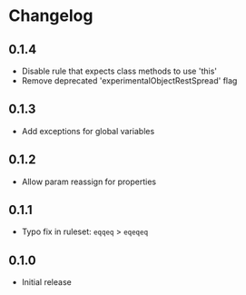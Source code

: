 # Changelog

## 0.1.4
* Disable rule that expects class methods to use 'this'
* Remove deprecated 'experimentalObjectRestSpread' flag

## 0.1.3
* Add exceptions for global variables

## 0.1.2
* Allow param reassign for properties

## 0.1.1
* Typo fix in ruleset: `eqqeq` > `eqeqeq`

## 0.1.0
* Initial release

